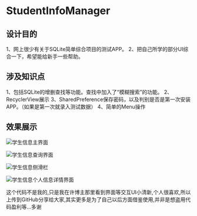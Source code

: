 # StudentInfoManager
## 设计目的
1、网上很少有关于SQLite简单综合项目的测试APP。 
2、把自己所学的部分UI综合一下，希望能给新手一些帮助。
 
## 涉及知识点
1、包括SQLite的增删查找等功能。查找中加入了“模糊搜索”的功能。 
2、RecyclerView展示 
3、SharedPreference保存密码，以及判别是否是第一次安装APP。（如果是第一次就录入测试数据） 
4、简单的Menu操作
 
## 效果展示
![学生信息主界面](http://img.blog.csdn.net/20160923180039358)


![学生信息查询界面](http://img.blog.csdn.net/20160923180050279)


![学生信息侧滑栏](http://img.blog.csdn.net/20160923180102889)


![学生信息个人信息详情界面](http://img.blog.csdn.net/20160923180110686)



这个代码不是我的,只是我在许博主那里看到界面等交互UI小清新,个人很喜欢,所以上传到GitHub分享给大家,其实更多是为了自己以后方面借鉴使用,并非是想盗用代码盈利等...多谢